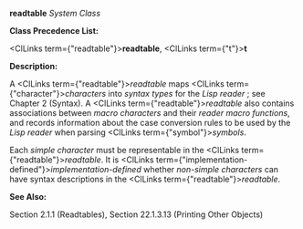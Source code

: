 **readtable** *System Class* 



**Class Precedence List:** 



<ClLinks  term={"readtable"}><b>readtable</b></ClLinks>, <ClLinks  term={"t"}><b>t</b></ClLinks> 



**Description:** 



A <ClLinks  term={"readtable"}><i>readtable</i></ClLinks> maps <ClLinks  term={"character"}><i>characters</i></ClLinks> into *syntax types* for the *Lisp reader* ; see Chapter 2 (Syntax). A <ClLinks  term={"readtable"}><i>readtable</i></ClLinks> also contains associations between *macro characters* and their *reader macro functions*, and records information about the case conversion rules to be used by the *Lisp reader* when parsing <ClLinks  term={"symbol"}><i>symbols</i></ClLinks>. 



Each *simple character* must be representable in the <ClLinks  term={"readtable"}><i>readtable</i></ClLinks>. It is <ClLinks  term={"implementation-defined"}><i>implementation-defined</i></ClLinks> whether *non-simple characters* can have syntax descriptions in the <ClLinks  term={"readtable"}><i>readtable</i></ClLinks>. 



**See Also:** 



Section 2.1.1 (Readtables), Section 22.1.3.13 (Printing Other Objects) 



